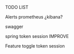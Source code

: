 TODO LIST

Alerts  prometheus ¿kibana?

swagger

spring token session IMPROVE

Feature toggle token session
